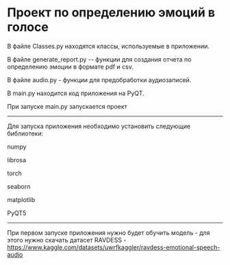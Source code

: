 # Проект по определению эмоций в голосе

В файле Сlasses.py находятся классы, используемые в приложении. 

В файле generate_report.py -- функции для создания отчета по определению эмоции в формате pdf и csv.

В файле audio.py - функции для предобработки аудиозаписей.

В main.py находится код приложения на PyQT.

При запуске main.py запускается проект
______________

Для запуска приложения необходимо установить следующие библиотеки:

</code> numpy

librosa

torch

seaborn

matplotlib

PyQT5 </code>

_________________

При первом запуске приложения нужно будет обучить модель - для этого нужно скачать датасет RAVDESS - https://www.kaggle.com/datasets/uwrfkaggler/ravdess-emotional-speech-audio
